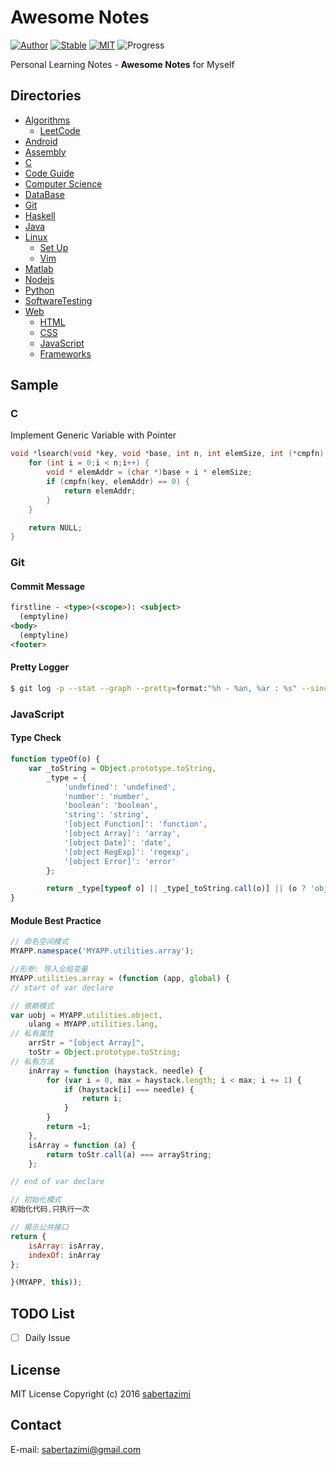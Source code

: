 # Awesome Notes

[![Author](https://img.shields.io/badge/author-sabertazimi-lightgrey.svg)](https://github.com/sabertazimi)
[![Stable](https://img.shields.io/badge/stability-stable-brightgreen.svg)](https://github.com/sabertazimi/Awesome-Notes)
[![MIT](https://img.shields.io/badge/license-mit-brightgreen.svg)](https://raw.githubusercontent.com/sabertazimi/Awesome-Notes/master/LICENSE)
![Progress](http://progressed.io/bar/24?title=learning)

Personal Learning Notes - **Awesome Notes** for Myself

## Directories

- [Algorithms](https://github.com/sabertazimi/Awesome-Notes/tree/master/algorithms)
  - [LeetCode](https://github.com/sabertazimi/Awesome-Notes/tree/master/algorithms/LeetCode-OJ)
- [Android](https://github.com/sabertazimi/Awesome-Notes/tree/master/android)
- [Assembly](https://github.com/sabertazimi/Awesome-Notes/tree/master/assembly)
- [C](https://github.com/sabertazimi/Awesome-Notes/tree/master/c)
- [Code Guide](https://github.com/sabertazimi/Awesome-Notes/tree/master/codeGuide)
- [Computer Science](https://github.com/sabertazimi/Awesome-Notes/tree/master/computerScience)
- [DataBase](https://github.com/sabertazimi/Awesome-Notes/tree/master/dataBase)
- [Git](https://github.com/sabertazimi/Awesome-Notes/tree/master/git)
- [Haskell](https://github.com/sabertazimi/Awesome-Notes/tree/master/haskell)
- [Java](https://github.com/sabertazimi/Awesome-Notes/tree/master/java)
- [Linux](https://github.com/sabertazimi/Awesome-Notes/tree/master/linux)
  - [Set Up](https://github.com/sabertazimi/Awesome-Notes/tree/master/linux/setUp)
  - [Vim](https://github.com/sabertazimi/Awesome-Notes/tree/master/linux/vim)
- [Matlab](https://github.com/sabertazimi/Awesome-Notes/tree/master/matlab)
- [Nodejs](https://github.com/sabertazimi/Awesome-Notes/tree/master/nodejs)
- [Python](https://github.com/sabertazimi/Awesome-Notes/tree/master/python)
- [SoftwareTesting](https://github.com/sabertazimi/Awesome-Notes/tree/master/softwareTesting)
- [Web](https://github.com/sabertazimi/Awesome-Notes/tree/master/web)
  - [HTML](https://github.com/sabertazimi/Awesome-Notes/tree/master/Web/HTML)
  - [CSS](https://github.com/sabertazimi/Awesome-Notes/tree/master/Web/CSS)
  - [JavaScript](https://github.com/sabertazimi/Awesome-Notes/tree/master/Web/JavaScript)
  - [Frameworks](https://github.com/sabertazimi/Awesome-Notes/tree/master/Web/Frameworks)

## Sample

### C

Implement Generic Variable with Pointer

```c
void *lsearch(void *key, void *base, int n, int elemSize, int (*cmpfn)(void *, void *)) {
    for (int i = 0;i < n;i++) {
        void * elemAddr = (char *)base + i * elemSize;
        if (cmpfn(key, elemAddr) == 0) {
            return elemAddr;
        }
    }

    return NULL;
}
```

### Git

#### Commit Message

```html
firstline - <type>(<scope>): <subject>
  (emptyline)
<body>
  (emptyline)
<footer>
```

#### Pretty Logger

```bash
$ git log -p --stat --graph --pretty=format:"%h - %an, %ar : %s" --since=2.weeks path_name
```

### JavaScript

#### Type Check

```js
function typeOf(o) {
    var _toString = Object.prototype.toString,
        _type = {
            'undefined': 'undefined',
            'number': 'number',
            'boolean': 'boolean',
            'string': 'string',
            '[object Function]': 'function',
            '[object Array]': 'array',
            '[object Date]': 'date',
            '[object RegExp]': 'regexp',
            '[object Error]': 'error'
        };

        return _type[typeof o] || _type[_toString.call(o)] || (o ? 'object' : 'null');
}
```

#### Module Best Practice

```js
// 命名空间模式
MYAPP.namespace('MYAPP.utilities.array');

//形参: 导入全局变量
MYAPP.utilities.array = (function (app, global) {
// start of var declare

// 依赖模式
var uobj = MYAPP.utilities.object,
    ulang = MYAPP.utilities.lang,
// 私有属性
    arrStr = "[object Array]",
    toStr = Object.prototype.toString;
// 私有方法
    inArray = function (haystack, needle) {
        for (var i = 0, max = haystack.length; i < max; i += 1) {
            if (haystack[i] === needle) {
                return i;
            }
        }
        return −1;
    },
    isArray = function (a) {
        return toStr.call(a) === arrayString;
    };

// end of var declare

// 初始化模式
初始化代码,只执行一次

// 揭示公共接口
return {
    isArray: isArray,
    indexOf: inArray
};

}(MYAPP, this));
```

## TODO List

- [ ] Daily Issue

## License

MIT License Copyright (c) 2016 [sabertazimi](https://github.com/sabertazimi)

## Contact

E-mail: sabertazimi@gmail.com
